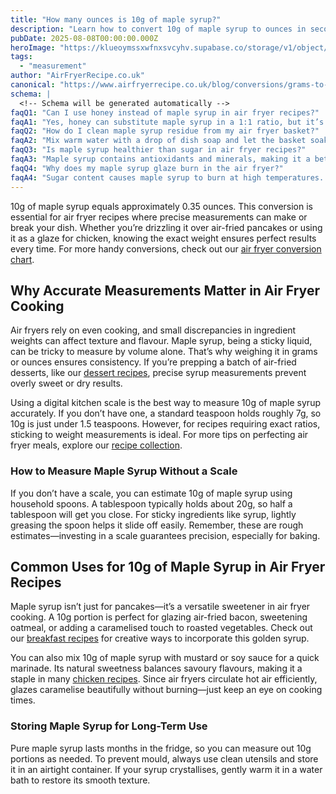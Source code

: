 ```yaml
---
title: "How many ounces is 10g of maple syrup?"
description: "Learn how to convert 10g of maple syrup to ounces in seconds. Perfect for air fryer recipes and precise baking measurements."
pubDate: 2025-08-08T00:00:00.000Z
heroImage: "https://klueoymssxwfnxsvcyhv.supabase.co/storage/v1/object/public/Shmucket/10g-maple-syrup-to-ounces.webp"
tags:
  - "measurement"
author: "AirFryerRecipe.co.uk"
canonical: "https://www.airfryerrecipe.co.uk/blog/conversions/grams-to-ounces/10g-maple-syrup-to-ounces"
schema: |
  <!-- Schema will be generated automatically -->
faqQ1: "Can I use honey instead of maple syrup in air fryer recipes?"
faqA1: "Yes, honey can substitute maple syrup in a 1:1 ratio, but it’s slightly sweeter and thicker. Adjust cooking times slightly, as honey caramelises faster. For best results, reduce the temperature by 5°C to prevent burning."
faqQ2: "How do I clean maple syrup residue from my air fryer basket?"
faqA2: "Mix warm water with a drop of dish soap and let the basket soak for 10 minutes. For stubborn spots, use a soft brush or sponge. Avoid abrasive cleaners to protect the non-stick coating. Check our <a href=https://www.airfryerrecipe.co.uk/air-fryer-cleaner>cleaning guide</a> for more tips."
faqQ3: "Is maple syrup healthier than sugar in air fryer recipes?"
faqA3: "Maple syrup contains antioxidants and minerals, making it a better choice than refined sugar. However, it’s still high in calories, so use it sparingly. Its liquid form also helps distribute sweetness evenly in recipes."
faqQ4: "Why does my maple syrup glaze burn in the air fryer?"
faqA4: "Sugar content causes maple syrup to burn at high temperatures. To avoid this, apply glazes in the last 2–3 minutes of cooking or dilute the syrup with a bit of water. Lowering the temperature by 10°C can also help."
---
```

<p>10g of maple syrup equals approximately 0.35 ounces. This conversion is essential for air fryer recipes where precise measurements can make or break your dish. Whether you’re drizzling it over air-fried pancakes or using it as a glaze for chicken, knowing the exact weight ensures perfect results every time. For more handy conversions, check out our <a href=https://www.airfryerrecipe.co.uk/air-fryer-conversion-chart>air fryer conversion chart</a>.</p>  

<h2>Why Accurate Measurements Matter in Air Fryer Cooking</h2>  
<p>Air fryers rely on even cooking, and small discrepancies in ingredient weights can affect texture and flavour. Maple syrup, being a sticky liquid, can be tricky to measure by volume alone. That’s why weighing it in grams or ounces ensures consistency. If you’re prepping a batch of air-fried desserts, like our <a href=https://www.airfryerrecipe.co.uk/recipe-category/dessert>dessert recipes</a>, precise syrup measurements prevent overly sweet or dry results.</p>  

<p>Using a digital kitchen scale is the best way to measure 10g of maple syrup accurately. If you don’t have one, a standard teaspoon holds roughly 7g, so 10g is just under 1.5 teaspoons. However, for recipes requiring exact ratios, sticking to weight measurements is ideal. For more tips on perfecting air fryer meals, explore our <a href=https://www.airfryerrecipe.co.uk/recipes>recipe collection</a>.</p>  

<h3>How to Measure Maple Syrup Without a Scale</h3>  
<p>If you don’t have a scale, you can estimate 10g of maple syrup using household spoons. A tablespoon typically holds about 20g, so half a tablespoon will get you close. For sticky ingredients like syrup, lightly greasing the spoon helps it slide off easily. Remember, these are rough estimates—investing in a scale guarantees precision, especially for baking.</p>  

<h2>Common Uses for 10g of Maple Syrup in Air Fryer Recipes</h2>  
<p>Maple syrup isn’t just for pancakes—it’s a versatile sweetener in air fryer cooking. A 10g portion is perfect for glazing air-fried bacon, sweetening oatmeal, or adding a caramelised touch to roasted vegetables. Check out our <a href=https://www.airfryerrecipe.co.uk/recipe-category/breakfast>breakfast recipes</a> for creative ways to incorporate this golden syrup.</p>  

<p>You can also mix 10g of maple syrup with mustard or soy sauce for a quick marinade. Its natural sweetness balances savoury flavours, making it a staple in many <a href=https://www.airfryerrecipe.co.uk/recipe-category/chicken>chicken recipes</a>. Since air fryers circulate hot air efficiently, glazes caramelise beautifully without burning—just keep an eye on cooking times.</p>  

<h3>Storing Maple Syrup for Long-Term Use</h3>  
<p>Pure maple syrup lasts months in the fridge, so you can measure out 10g portions as needed. To prevent mould, always use clean utensils and store it in an airtight container. If your syrup crystallises, gently warm it in a water bath to restore its smooth texture.</p>
